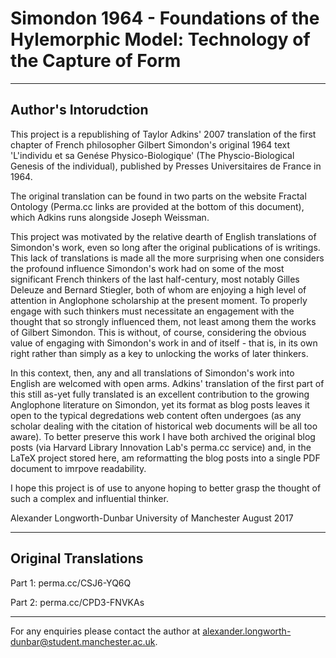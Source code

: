 # Simondon 1964 - Foundations of the Hylemorphic Model: Technology of the Capture of Form

----------------------------------------
Author's Intorudction
----------------------------------------

This project is a republishing of Taylor Adkins' 2007 translation of the first chapter of French philosopher Gilbert Simondon's original 1964 text 'L'individu et sa Genése Physico-Biologique' (The Physcio-Biological Genesis of the individual), published by Presses Universitaires de France in 1964.

The original translation can be found in two parts on the website Fractal Ontology (Perma.cc links are provided at the bottom of this document), which Adkins runs alongside Joseph Weissman.

This project was motivated by the relative dearth of English translations of Simondon's work, even so long after the original publications of is writings. This lack of translations is made all the more surprising when one considers the profound influence Simondon's work had on some of the most significant French thinkers of the last half-century, most notably Gilles Deleuze and Bernard Stiegler, both of whom are enjoying a high level of attention in Anglophone scholarship at the present moment. To properly engage with such thinkers must necessitate an engagement with the thought that so strongly influenced them, not least among them the works of Gilbert Simondon. This is without, of course, considering the obvious value of engaging with Simondon's work in and of itself - that is, in its own right rather than simply as a key to unlocking the works of later thinkers.

In this context, then, any and all translations of Simondon's work into English are welcomed with open arms. Adkins' translation of the first part of this still as-yet fully translated is an excellent contribution to the growing Anglophone literature on Simondon, yet its format as blog posts leaves it open to the typical degredations web content often undergoes (as any scholar dealing with the citation of historical web documents will be all too aware). To better preserve this work I have both archived the original blog posts (via Harvard Library Innovation Lab's perma.cc service) and, in the LaTeX project stored here, am reformatting the blog posts into a single PDF document to imrpove readability.

I hope this project is of use to anyone hoping to better grasp the thought of such a complex and influential thinker.

Alexander Longworth-Dunbar
University of Manchester
August 2017

----------------------------------------
Original Translations
----------------------------------------

Part 1:  perma.cc/CSJ6-YQ6Q

Part 2:  perma.cc/CPD3-FNVKAs

----------------------------------------

For any enquiries please contact the author at <alexander.longworth-dunbar@student.manchester.ac.uk>.

